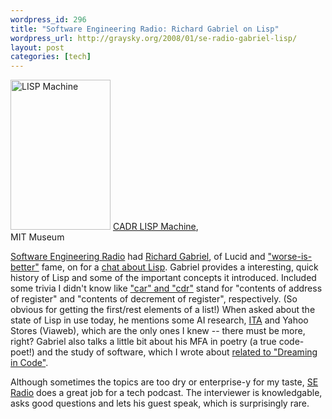 ```yaml
--- 
wordpress_id: 296
title: "Software Engineering Radio: Richard Gabriel on Lisp"
wordpress_url: http://graysky.org/2008/01/se-radio-gabriel-lisp/
layout: post
categories: [tech]
---
```

<div class="flickr-frame flickr-float"><a href="http://www.flickr.com/photos/downtree/1464974342/" title="LISP Machine by graysky., on Flickr"><img src="http://farm2.static.flickr.com/1186/1464974342_9deb6732d5_m.jpg" class="flickr-photo-left" width="160" height="240" alt="LISP Machine"/></a>
<span class="caption"><a href="http://en.wikipedia.org/wiki/Lisp_machine">CADR LISP Machine</a>, <br/> MIT Museum</span>
</div>

<a href="http://www.se-radio.net/">Software Engineering Radio</a> had <a href="http://www.dreamsongs.com/">Richard Gabriel</a>, of Lucid and <a href="http://www.dreamsongs.com/WorseIsBetter.html">"worse-is-better"</a> fame, on for a <a href="http://www.se-radio.net/podcast/2008-01/episode-84-dick-gabriel-lisp">chat about Lisp</a>. Gabriel provides a interesting, quick history of Lisp and some of the important concepts it introduced. Included some trivia I didn't know like <a href="http://en.wikipedia.org/wiki/Car_and_cdr">"car" and "cdr"</a> stand for "contents of address of register" and "contents of decrement of register", respectively. (So obvious for getting the first/rest elements of a list!) When asked about the state of Lisp in use today, he mentions some AI research, <a href="http://www.itasoftware.com/">ITA</a> and Yahoo Stores (Viaweb), which are the only ones I knew -- there must be more, right? Gabriel also talks a little bit about his MFA in poetry (a true code-poet!) and the study of software, which I wrote about <a href="http://graysky.org/2007/03/dreaming-in-code/">related to "Dreaming in Code"</a>.

Although sometimes the topics are too dry or enterprise-y for my taste, <a href="http://www.se-radio.net/">SE Radio</a> does a great job for a tech podcast. The interviewer is knowledgable, asks good questions and lets his guest speak, which is surprisingly rare. 
